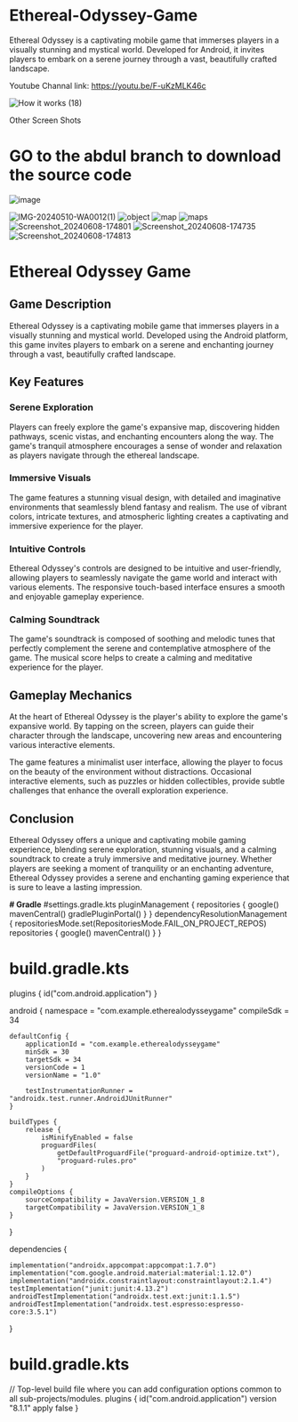 # Ethereal-Odyssey-Game
Ethereal Odyssey is a captivating mobile game that immerses players in a visually stunning and mystical world. Developed for Android, it invites players to embark on a serene journey through a vast, beautifully crafted landscape.

Youtube Channal link: https://youtu.be/F-uKzMLK46c

![How it works (18)](https://github.com/ARIBFIB/Ethereal-Odyssey-Game/assets/125716994/614609f2-c11a-42e7-bfeb-89d3a122e10e)

Other Screen Shots

# GO to the abdul branch to download the source code

![image](https://github.com/ARIBFIB/Ethereal-Odyssey-Game/assets/125716994/cbe4bf90-6bb9-4e93-ad8b-73157d371bb9)



![IMG-20240510-WA0012(1)](https://github.com/ARIBFIB/Ethereal-Odyssey-Game/assets/125716994/a9c39a8c-04b1-45d0-b568-3758d6f999b9) 
![object](https://github.com/ARIBFIB/Ethereal-Odyssey-Game/assets/125716994/83f472e7-cf3a-439b-b7f4-a5a1e1d32874) 
![map](https://github.com/ARIBFIB/Ethereal-Odyssey-Game/assets/125716994/5f7f5d40-a42b-49a5-8041-e055d3f74363) 
![maps](https://github.com/ARIBFIB/Ethereal-Odyssey-Game/assets/125716994/7e4df4a4-3e48-4069-b265-2c3c29375e92) 
![Screenshot_20240608-174801](https://github.com/ARIBFIB/Ethereal-Odyssey-Game/assets/125716994/0989511c-4d59-4fd9-a387-c8b68f79db3a) 
![Screenshot_20240608-174735](https://github.com/ARIBFIB/Ethereal-Odyssey-Game/assets/125716994/146233c2-ca39-4fed-833b-c7d4e0c91b95) 
![Screenshot_20240608-174813](https://github.com/ARIBFIB/Ethereal-Odyssey-Game/assets/125716994/63d3db19-a9b1-4551-97f0-b144c592ca11)

# Ethereal Odyssey Game

## Game Description

Ethereal Odyssey is a captivating mobile game that immerses players in a visually stunning and mystical world. Developed using the Android platform, this game invites players to embark on a serene and enchanting journey through a vast, beautifully crafted landscape.

## Key Features

### Serene Exploration
Players can freely explore the game's expansive map, discovering hidden pathways, scenic vistas, and enchanting encounters along the way. The game's tranquil atmosphere encourages a sense of wonder and relaxation as players navigate through the ethereal landscape.

### Immersive Visuals
The game features a stunning visual design, with detailed and imaginative environments that seamlessly blend fantasy and realism. The use of vibrant colors, intricate textures, and atmospheric lighting creates a captivating and immersive experience for the player.

### Intuitive Controls
Ethereal Odyssey's controls are designed to be intuitive and user-friendly, allowing players to seamlessly navigate the game world and interact with various elements. The responsive touch-based interface ensures a smooth and enjoyable gameplay experience.

### Calming Soundtrack
The game's soundtrack is composed of soothing and melodic tunes that perfectly complement the serene and contemplative atmosphere of the game. The musical score helps to create a calming and meditative experience for the player.

## Gameplay Mechanics

At the heart of Ethereal Odyssey is the player's ability to explore the game's expansive world. By tapping on the screen, players can guide their character through the landscape, uncovering new areas and encountering various interactive elements.

The game features a minimalist user interface, allowing the player to focus on the beauty of the environment without distractions. Occasional interactive elements, such as puzzles or hidden collectibles, provide subtle challenges that enhance the overall exploration experience.

## Conclusion

Ethereal Odyssey offers a unique and captivating mobile gaming experience, blending serene exploration, stunning visuals, and a calming soundtrack to create a truly immersive and meditative journey. Whether players are seeking a moment of tranquility or an enchanting adventure, Ethereal Odyssey provides a serene and enchanting gaming experience that is sure to leave a lasting impression.

**# Gradle**
#settings.gradle.kts
pluginManagement {
    repositories {
        google()
        mavenCentral()
        gradlePluginPortal()
    }
}
dependencyResolutionManagement {
    repositoriesMode.set(RepositoriesMode.FAIL_ON_PROJECT_REPOS)
    repositories {
        google()
        mavenCentral()
    }
}

# build.gradle.kts

plugins {
    id("com.android.application")
}

android {
    namespace = "com.example.etherealodysseygame"
    compileSdk = 34

    defaultConfig {
        applicationId = "com.example.etherealodysseygame"
        minSdk = 30
        targetSdk = 34
        versionCode = 1
        versionName = "1.0"

        testInstrumentationRunner = "androidx.test.runner.AndroidJUnitRunner"
    }

    buildTypes {
        release {
            isMinifyEnabled = false
            proguardFiles(
                getDefaultProguardFile("proguard-android-optimize.txt"),
                "proguard-rules.pro"
            )
        }
    }
    compileOptions {
        sourceCompatibility = JavaVersion.VERSION_1_8
        targetCompatibility = JavaVersion.VERSION_1_8
    }
}

dependencies {

    implementation("androidx.appcompat:appcompat:1.7.0")
    implementation("com.google.android.material:material:1.12.0")
    implementation("androidx.constraintlayout:constraintlayout:2.1.4")
    testImplementation("junit:junit:4.13.2")
    androidTestImplementation("androidx.test.ext:junit:1.1.5")
    androidTestImplementation("androidx.test.espresso:espresso-core:3.5.1")
}

# build.gradle.kts

// Top-level build file where you can add configuration options common to all sub-projects/modules.
plugins {
    id("com.android.application") version "8.1.1" apply false
}
